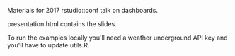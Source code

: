 Materials for 2017 rstudio::conf talk on dashboards.

presentation.html contains the slides.

To run the examples locally you'll need a weather underground API key and you'll have to update utils.R.
